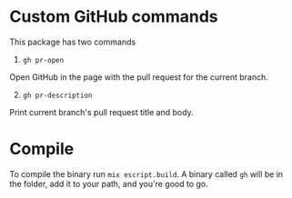 Custom GitHub commands
======================

This package has two commands

1. `gh pr-open`

Open GitHub in the page with the pull request
for the current branch.

2. `gh pr-description`

Print current branch's pull request title and body.

Compile
=======

To compile the binary run `mix escript.build`. A binary called `gh` will be
in the folder, add it to your path, and you're good to go.

